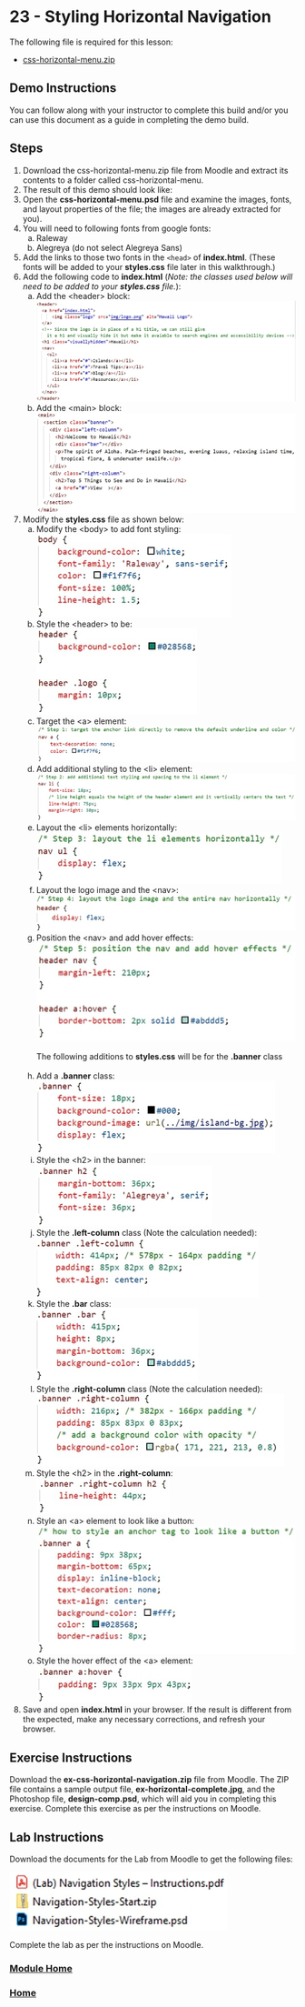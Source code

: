 # 23 - Styling Horizontal Navigation
The following file is required for this lesson:
* [css-horizontal-menu.zip](files/css-horizontal-menu.zip)

## Demo Instructions
You can follow along with your instructor to complete this build and/or you can use this document as a guide in completing the demo build.

## Steps
1.	Download the css-horizontal-menu.zip file from Moodle and extract its contents to a folder called css-horizontal-menu.
2.	The result of this demo should look like:<br>
3.	Open the **css-horizontal-menu.psd** file and examine the images, fonts, and layout properties of the file; the images are already extracted for you).
4.	You will need to following fonts from google fonts:<br>
    <ol type="a">
        <li>Raleway</li>
        <li>Alegreya (do not select Alegreya Sans)</li>
    </ol>
5.	Add the links to those two fonts in the `<head>` of **index.html**. (These fonts will be added to your **styles.css** file later in this walkthrough.)
6.	Add the following code to **index.html** (_Note: the classes used below will need to be added to your **styles.css** file._):<br>
    <ol type="a">
        <li>Add the &lt;header&gt; block:<br>
        <img src="files/index-code-a.jpg" alt="header">
        </li>
        <li>Add the &lt;main&gt; block:<br>
        <img src="files/index-code-b.jpg" alt="main">
        </li>
    </ol>
7.	Modify the **styles.css** file as shown below:<br>
    <ol type="a">
        <li>Modify the &lt;body&gt; to add font styling:<br>
        <img src="files/css-styles-a.jpg" alt="body">
        </li>
        <li>Style the &lt;header&gt; to be:<br>
        <img src="files/css-styles-b.jpg" alt="header">
        </li>
        <li>Target the &lt;a&gt; element:<br>
        <img src="files/css-styles-c.jpg" alt="anchor">
        </li>
        <li>Add additional styling to the &lt;li&gt; element:<br>
        <img src="files/css-styles-d.jpg" alt="additional li">
        </li>
        <li>Layout the &lt;li&gt; elements horizontally:<br>
        <img src="files/css-styles-e.jpg" alt="horizontal li">
        </li>
        <li>Layout the logo image and the &lt;nav&gt;:<br>
        <img src="files/css-styles-f.jpg" alt="nav logo">
        </li>
        <li>Position the &lt;nav&gt; and add hover effects:<br>
        <img src="files/css-styles-g.jpg" alt="nav hover"><br><br>
        The following additions to <b>styles.css</b> will be for the <b>.banner</b> class<br><br>
        </li>
        <li>Add a <b>.banner</b> class:<br>
        <img src="files/css-styles-h.jpg" alt=".banner">
        </li>
        <li>Style the &lt;h2&gt; in the banner:<br>
        <img src="files/css-styles-i.jpg" alt=".banner h2">
        </li>
        <li>Style the <b>.left-column</b> class (Note the calculation needed):<br>
        <img src="files/css-styles-j.jpg" alt=".left-column">
        </li>
        <li>Style the <b>.bar</b> class:<br>
        <img src="files/css-styles-k.jpg" alt=".bar">
        </li>
        <li>Style the <b>.right-column</b> class (Note the calculation needed):<br>
        <img src="files/css-styles-l.jpg" alt=".right-column">
        </li>
        <li>Style the &lt;h2&gt; in the <b>.right-column</b>:<br>
        <img src="files/css-styles-m.jpg" alt=".right-column h2">
        </li>
        <li>Style an &lt;a&gt; element to look like a button:<br>
        <img src="files/css-styles-n.jpg" alt="anchor button">
        </li>
        <li>Style the hover effect of the &lt;a&gt; element:<br>
        <img src="files/css-styles-o.jpg" alt="anchor button hover">
        </li>
    </ol>
8.	Save and open **index.html** in your browser. If the result is different from the expected, make any necessary corrections, and refresh your browser.

## Exercise Instructions
Download the **ex-css-horizontal-navigation.zip** file from Moodle. The ZIP file contains a sample output file, **ex-horizontal-complete.jpg**, and the Photoshop file, **design-comp.psd**, which will aid you in completing this exercise. Complete this exercise as per the instructions on Moodle.

## Lab Instructions
Download the documents for the Lab from Moodle to get the following files:

![lab-files.jpg](files/lab-files.jpg)

Complete the lab as per the instructions on Moodle.

### [Module Home](../README.md)

### [Home](../../comp1017.md)